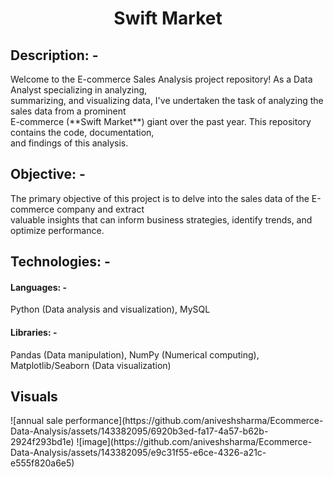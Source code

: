 <h1 align = "center" >Swift Market</h1>
<h2>Description: -</h2>
Welcome to the E-commerce Sales Analysis project repository! As a Data Analyst specializing in analyzing,<br> summarizing, and visualizing data, I've undertaken the task of analyzing the sales data from a prominent <br>E-commerce (**Swift Market**) giant over the past year. This repository contains the code, documentation,<br> and findings of this analysis.
<h2>Objective: -</h2>
The primary objective of this project is to delve into the sales data of the E-commerce company and extract<br> valuable insights that can inform business strategies, identify trends, and optimize performance.
<h2>Technologies: -</h2>
<h4>Languages: -</h4>
Python (Data analysis and visualization), MySQL
<h4>Libraries: -</h4>
Pandas (Data manipulation), NumPy (Numerical computing), Matplotlib/Seaborn (Data visualization)
<h2>Visuals</h2>
![annual  sale performance](https://github.com/aniveshsharma/Ecommerce-Data-Analysis/assets/143382095/6920b3ed-fa17-4a57-b62b-2924f293bd1e)
![image](https://github.com/aniveshsharma/Ecommerce-Data-Analysis/assets/143382095/e9c31f55-e6ce-4326-a21c-e555f820a6e5)


